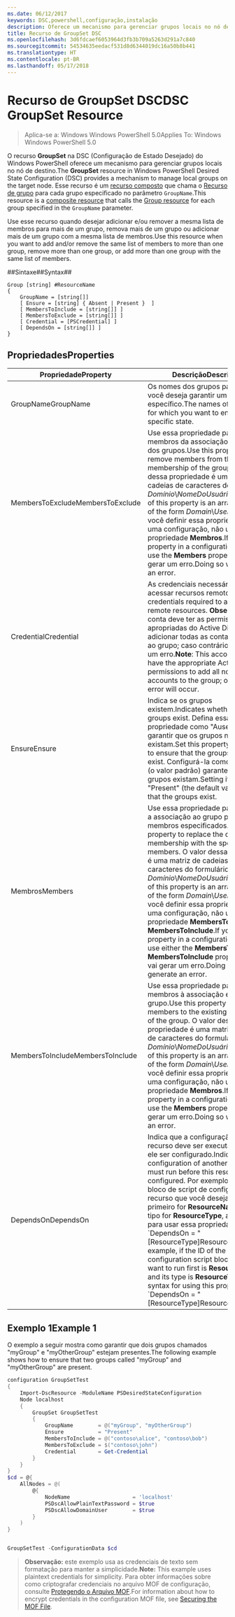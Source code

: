 ```yaml
---
ms.date: 06/12/2017
keywords: DSC,powershell,configuração,instalação
description: Oferece um mecanismo para gerenciar grupos locais no nó de destino.
title: Recurso de GroupSet DSC
ms.openlocfilehash: 3d6fdcaef6053964d3fb3b709a5263d291a7c840
ms.sourcegitcommit: 54534635eedacf531d8d6344019dc16a50b8b441
ms.translationtype: HT
ms.contentlocale: pt-BR
ms.lasthandoff: 05/17/2018
---
```

# <a name="dsc-groupset-resource"></a><span data-ttu-id="6e9a9-104">Recurso de GroupSet DSC</span><span class="sxs-lookup"><span data-stu-id="6e9a9-104">DSC GroupSet Resource</span></span>

> <span data-ttu-id="6e9a9-105">Aplica-se a: Windows Windows PowerShell 5.0</span><span class="sxs-lookup"><span data-stu-id="6e9a9-105">Applies To: Windows Windows PowerShell 5.0</span></span>

<span data-ttu-id="6e9a9-106">O recurso **GroupSet** na DSC (Configuração de Estado Desejado) do Windows PowerShell oferece um mecanismo para gerenciar grupos locais no nó de destino.</span><span class="sxs-lookup"><span data-stu-id="6e9a9-106">The **GroupSet** resource in Windows PowerShell Desired State Configuration (DSC) provides a mechanism to manage local groups on the target node.</span></span> <span data-ttu-id="6e9a9-107">Esse recurso é um [recurso composto](authoringResourceComposite.md) que chama o [Recurso de grupo](groupResource.md) para cada grupo especificado no parâmetro `GroupName`.</span><span class="sxs-lookup"><span data-stu-id="6e9a9-107">This resource is a [composite resource](authoringResourceComposite.md) that calls the [Group resource](groupResource.md) for each group specified in the `GroupName` parameter.</span></span>

<span data-ttu-id="6e9a9-108">Use esse recurso quando desejar adicionar e/ou remover a mesma lista de membros para mais de um grupo, remova mais de um grupo ou adicionar mais de um grupo com a mesma lista de membros.</span><span class="sxs-lookup"><span data-stu-id="6e9a9-108">Use this resource when you want to add and/or remove the same list of members to more than one group, remove more than one group, or add more than one group with the same list of members.</span></span>

##<a name="syntax"></a><span data-ttu-id="6e9a9-109">Sintaxe##</span><span class="sxs-lookup"><span data-stu-id="6e9a9-109">Syntax##</span></span>
```
Group [string] #ResourceName
{
    GroupName = [string[]]
    [ Ensure = [string] { Absent | Present }  ]
    [ MembersToInclude = [string[]] ]
    [ MembersToExclude = [string[]] ]
    [ Credential = [PSCredential] ]
    [ DependsOn = [string[]] ]
}
```

## <a name="properties"></a><span data-ttu-id="6e9a9-110">Propriedades</span><span class="sxs-lookup"><span data-stu-id="6e9a9-110">Properties</span></span>

|  <span data-ttu-id="6e9a9-111">Propriedade</span><span class="sxs-lookup"><span data-stu-id="6e9a9-111">Property</span></span>  |  <span data-ttu-id="6e9a9-112">Descrição</span><span class="sxs-lookup"><span data-stu-id="6e9a9-112">Description</span></span>   |
|---|---|
| <span data-ttu-id="6e9a9-113">GroupName</span><span class="sxs-lookup"><span data-stu-id="6e9a9-113">GroupName</span></span>| <span data-ttu-id="6e9a9-114">Os nomes dos grupos para os quais você deseja garantir um estado específico.</span><span class="sxs-lookup"><span data-stu-id="6e9a9-114">The names of the groups for which you want to ensure a specific state.</span></span>|
| <span data-ttu-id="6e9a9-115">MembersToExclude</span><span class="sxs-lookup"><span data-stu-id="6e9a9-115">MembersToExclude</span></span>| <span data-ttu-id="6e9a9-116">Use essa propriedade para remover membros da associação existente dos grupos.</span><span class="sxs-lookup"><span data-stu-id="6e9a9-116">Use this property to remove members from the existing membership of the groups.</span></span> <span data-ttu-id="6e9a9-117">O valor dessa propriedade é uma matriz de cadeias de caracteres do formulário *Domínio*\\*NomeDoUsuário*.</span><span class="sxs-lookup"><span data-stu-id="6e9a9-117">The value of this property is an array of strings of the form *Domain*\\*UserName*.</span></span> <span data-ttu-id="6e9a9-118">Se você definir essa propriedade em uma configuração, não use a propriedade **Membros**.</span><span class="sxs-lookup"><span data-stu-id="6e9a9-118">If you set this property in a configuration, do not use the **Members** property.</span></span> <span data-ttu-id="6e9a9-119">Isso vai gerar um erro.</span><span class="sxs-lookup"><span data-stu-id="6e9a9-119">Doing so will generate an error.</span></span>|
| <span data-ttu-id="6e9a9-120">Credential</span><span class="sxs-lookup"><span data-stu-id="6e9a9-120">Credential</span></span>| <span data-ttu-id="6e9a9-121">As credenciais necessárias para acessar recursos remotos.</span><span class="sxs-lookup"><span data-stu-id="6e9a9-121">The credentials required to access remote resources.</span></span> <span data-ttu-id="6e9a9-122">**Observação**: essa conta deve ter as permissões apropriadas do Active Directory para adicionar todas as contas não locais ao grupo; caso contrário, ocorrerá um erro.</span><span class="sxs-lookup"><span data-stu-id="6e9a9-122">**Note**: This account must have the appropriate Active Directory permissions to add all non-local accounts to the group; otherwise, an error will occur.</span></span>
| <span data-ttu-id="6e9a9-123">Ensure</span><span class="sxs-lookup"><span data-stu-id="6e9a9-123">Ensure</span></span>| <span data-ttu-id="6e9a9-124">Indica se os grupos existem.</span><span class="sxs-lookup"><span data-stu-id="6e9a9-124">Indicates whether the groups exist.</span></span> <span data-ttu-id="6e9a9-125">Defina essa propriedade como "Ausente" para garantir que os grupos não existam.</span><span class="sxs-lookup"><span data-stu-id="6e9a9-125">Set this property to "Absent" to ensure that the groups do not exist.</span></span> <span data-ttu-id="6e9a9-126">Configurá-la como "Present" (o valor padrão) garante que os grupos existam.</span><span class="sxs-lookup"><span data-stu-id="6e9a9-126">Setting it to "Present" (the default value) ensures that the groups exist.</span></span>|
| <span data-ttu-id="6e9a9-127">Membros</span><span class="sxs-lookup"><span data-stu-id="6e9a9-127">Members</span></span>| <span data-ttu-id="6e9a9-128">Use essa propriedade para substituir a associação ao grupo pelos membros especificados.</span><span class="sxs-lookup"><span data-stu-id="6e9a9-128">Use this property to replace the current group membership with the specified members.</span></span> <span data-ttu-id="6e9a9-129">O valor dessa propriedade é uma matriz de cadeias de caracteres do formulário *Domínio*\\*NomeDoUsuário*.</span><span class="sxs-lookup"><span data-stu-id="6e9a9-129">The value of this property is an array of strings of the form *Domain*\\*UserName*.</span></span> <span data-ttu-id="6e9a9-130">Se você definir essa propriedade em uma configuração, não use a propriedade **MembersToExclude** ou **MembersToInclude**.</span><span class="sxs-lookup"><span data-stu-id="6e9a9-130">If you set this property in a configuration, do not use either the **MembersToExclude** or **MembersToInclude** property.</span></span> <span data-ttu-id="6e9a9-131">Isso vai gerar um erro.</span><span class="sxs-lookup"><span data-stu-id="6e9a9-131">Doing so will generate an error.</span></span>|
| <span data-ttu-id="6e9a9-132">MembersToInclude</span><span class="sxs-lookup"><span data-stu-id="6e9a9-132">MembersToInclude</span></span>| <span data-ttu-id="6e9a9-133">Use essa propriedade para adicionar membros à associação existente do grupo.</span><span class="sxs-lookup"><span data-stu-id="6e9a9-133">Use this property to add members to the existing membership of the group.</span></span> <span data-ttu-id="6e9a9-134">O valor dessa propriedade é uma matriz de cadeias de caracteres do formulário *Domínio*\\*NomeDoUsuário*.</span><span class="sxs-lookup"><span data-stu-id="6e9a9-134">The value of this property is an array of strings of the form *Domain*\\*UserName*.</span></span> <span data-ttu-id="6e9a9-135">Se você definir essa propriedade em uma configuração, não use a propriedade **Membros**.</span><span class="sxs-lookup"><span data-stu-id="6e9a9-135">If you set this property in a configuration, do not use the **Members** property.</span></span> <span data-ttu-id="6e9a9-136">Isso vai gerar um erro.</span><span class="sxs-lookup"><span data-stu-id="6e9a9-136">Doing so will generate an error.</span></span>|
| <span data-ttu-id="6e9a9-137">DependsOn</span><span class="sxs-lookup"><span data-stu-id="6e9a9-137">DependsOn</span></span> | <span data-ttu-id="6e9a9-138">Indica que a configuração de outro recurso deve ser executada antes de ele ser configurado.</span><span class="sxs-lookup"><span data-stu-id="6e9a9-138">Indicates that the configuration of another resource must run before this resource is configured.</span></span> <span data-ttu-id="6e9a9-139">Por exemplo, se a ID do bloco de script de configuração do recurso que você deseja executar primeiro for __ResourceName__ e seu tipo for __ResourceType__, a sintaxe para usar essa propriedade será \`DependsOn = "[ResourceType]ResourceName"\`\`.</span><span class="sxs-lookup"><span data-stu-id="6e9a9-139">For example, if the ID of the resource configuration script block that you want to run first is __ResourceName__ and its type is __ResourceType__, the syntax for using this property is \`DependsOn = "[ResourceType]ResourceName"\`\`.</span></span>|

## <a name="example-1"></a><span data-ttu-id="6e9a9-140">Exemplo 1</span><span class="sxs-lookup"><span data-stu-id="6e9a9-140">Example 1</span></span>

<span data-ttu-id="6e9a9-141">O exemplo a seguir mostra como garantir que dois grupos chamados "myGroup" e "myOtherGroup" estejam presentes.</span><span class="sxs-lookup"><span data-stu-id="6e9a9-141">The following example shows how to ensure that two groups called "myGroup" and "myOtherGroup" are present.</span></span>

```powershell
configuration GroupSetTest
{
    Import-DscResource -ModuleName PSDesiredStateConfiguration
    Node localhost
    {
        GroupSet GroupSetTest
        {
            GroupName        = @("myGroup", "myOtherGroup")
            Ensure           = "Present"
            MembersToInclude = @("contoso\alice", "contoso\bob")
            MembersToExclude = $("contoso\john")
            Credential       = Get-Credential
        }
    }
}
$cd = @{
    AllNodes = @(
        @{
            NodeName                    = 'localhost'
            PSDscAllowPlainTextPassword = $true
            PSDscAllowDomainUser        = $true
        }
    )
}


GroupSetTest -ConfigurationData $cd
```

><span data-ttu-id="6e9a9-142">**Observação:** este exemplo usa as credenciais de texto sem formatação para manter a simplicidade.</span><span class="sxs-lookup"><span data-stu-id="6e9a9-142">**Note:** This example uses plaintext credentials for simplicity.</span></span> <span data-ttu-id="6e9a9-143">Para obter informações sobre como criptografar credenciais no arquivo MOF de configuração, consulte [Protegendo o Arquivo MOF](secureMOF.md).</span><span class="sxs-lookup"><span data-stu-id="6e9a9-143">For information about how to encrypt credentials in the configuration MOF file, see [Securing the MOF File](secureMOF.md).</span></span>
